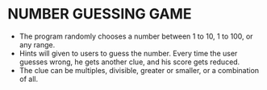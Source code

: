 # NUMBER GUESSING GAME
- The program randomly chooses a number between 1 to 10, 1 to 100, or any range.
- Hints will given to users to guess the number. Every time the user guesses wrong, he gets another clue, and his score gets reduced.
- The clue can be multiples, divisible, greater or smaller, or a combination of all.
